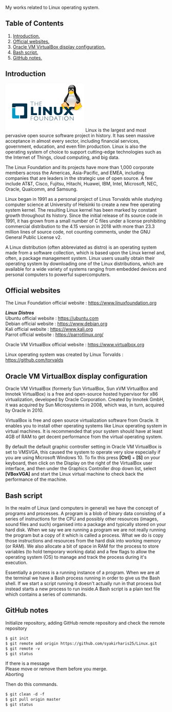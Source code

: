 My works related to Linux operating system.

## Table of Contents
1. [Introduction.](#introduction)
2. [Official websites.](#websites)
3. [Oracle VM VirtualBox display configuration.](#virtualbox)
4. [Bash script.](#bash)
5. [GitHub notes.](#github)

<a name="introduction"></a>
## Introduction
<img src="Linux-Foundation.jpg" height="150">
Linux is the largest and most pervasive open source software project in history. It has seen massive acceptance in almost every sector, including financial services, government, education, and even film production. Linux is also the operating system of choice to support cutting-edge technologies such as the Internet of Things, cloud computing, and big data.

The Linux Foundation and its projects have more than 1,000 corporate members across the Americas, Asia-Pacific, and EMEA, including companies that are leaders in the strategic use of open source. A few include AT&T, Cisco, Fujitsu, Hitachi, Huawei, IBM, Intel, Microsoft, NEC, Oracle, Qualcomm, and Samsung.

Linux began in 1991 as a personal project of Linus Torvalds while studying computer science at University of Helsinki to create a new free operating system kernel. The resulting Linux kernel has been marked by constant growth throughout its history. Since the initial release of its source code in 1991, it has grown from a small number of C files under a license prohibiting commercial distribution to the 4.15 version in 2018 with more than 23.3 million lines of source code, not counting comments, under the GNU General Public License v2.

A Linux distribution (often abbreviated as distro) is an operating system made from a software collection, which is based upon the Linux kernel and, often, a package management system. Linux users usually obtain their operating system by downloading one of the Linux distributions, which are available for a wide variety of systems ranging from embedded devices and personal computers  to powerful supercomputers.

<a name="github"></a>
## Official websites
The Linux Foundation official website : https://www.linuxfoundation.org

**_Linux Distros_** <br />
Ubuntu official website : https://ubuntu.com <br />
Debian official website : https://www.debian.org <br />
Kali official website : https://www.kali.org <br />
Parrot official website : https://parrotlinux.org/ <br />

Oracle VM VirtualBox official website : https://www.virtualbox.org

Linux operating system was created by Linux Torvalds : https://github.com/torvalds

<a name="virtualbox"></a>
## Oracle VM VirtualBox display configuration
Oracle VM VirtualBox (formerly Sun VirtualBox, Sun xVM VirtualBox and Innotek VirtualBox) is a free and open-source hosted hypervisor for x86 virtualization, developed by Oracle Corporation. Created by Innotek GmbH, it was acquired by Sun Microsystems in 2008, which was, in turn, acquired by Oracle in 2010.

VirtualBox is free and open source virtualization software from Oracle. It enables you to install other operating systems like Linux operating system in virtual machines. It is recommended that your system should have at least 4GB of RAM to get decent performance from the virtual operating system.

By default the default graphic controller setting in Oracle VM VirtualBox is set to VMSVGA, this caused the system to operate very slow especially if you are using Microsoft Windows 10. To fix this press **[Ctrl]** + **[S]** on your keyboard, then click on the Display on the right of the VirtualBox user interface, and then under the Graphics Controller drop down list, select **[VBoxVGA]** and start the Linux virtual machine to check back the performance of the machine.

<a name="bash"></a>
## Bash script
In the realm of Linux (and computers in general) we have the concept of programs and processes. A program is a blob of binary data consisting of a series of instructions for the CPU and possibly other resources (images, sound files and such) organised into a package and typically stored on your hard disk. When we say we are running a program we are not really running the program but a copy of it which is called a process. What we do is copy those instructions and resources from the hard disk into working memory (or RAM). We also allocate a bit of space in RAM for the process to store variables (to hold temporary working data) and a few flags to allow the operating system (OS) to manage and track the process during it's execution.

Essentially a process is a running instance of a program. When we are at the terminal we have a Bash process running in order to give us the Bash shell. If we start a script running it doesn't actually run in that process but instead starts a new process to run inside.A Bash script is a plain text file which contains a series of commands.

<a name="github"></a>
## GitHub notes
Initialize repository, adding GitHub remote repository and check the remote repository
```
$ git init
$ git remote add origin https://github.com/syakirharis25/Linux.git
$ git remote -v
$ git status
```
If there is a message <br />
Please move or remove them before you merge. <br />
Aborting

Then do this commands.
```
$ git clean -d -f
$ git pull origin master
$ git status
```
